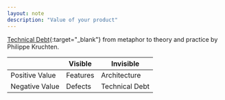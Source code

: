 ```yaml
---
layout: note
description: "Value of your product"
---
```


[Technical Debt][1]{:target="_blank"} from metaphor to theory and practice by
Philippe Kruchten.

| | Visible | Invisible |
| --- | --- | --- |
| Positive Value | Features | Architecture |
| Negative Value | Defects | Technical Debt |


[1]: https://pkruchten.files.wordpress.com/2012/08/kruchten-120821-techdebt.pdf
